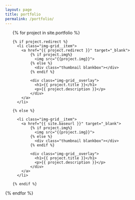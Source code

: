 ```yaml
---
layout: page
title: portfolio
permalink: /portfolio/
---
```


<ul class="img-grid">

  {% for project in site.portfolio %}

    {% if project.redirect %}
      <li class="img-grid__item">
        <a href="{{ project.redirect }}" target="_blank">
            {% if project.img%}
              <img src="{{project.img}}">
            {% else %}
              <div class="thumbnail blankbox"></div>
            {% endif %}

            <div class="img-grid__overlay">
              <h1>{{ project.title }}</h1>
              <p>{{ project.description }}</p>
            </div>
        </a>
      </li>

    {% else %}

      <li class="img-grid__item">
        <a href="{{ site.baseurl }}" target="_blank">
            {% if project.img%}
              <img src="{{project.img}}">
            {% else %}
              <div class="thumbnail blankbox"></div>
            {% endif %}

            <div class="img-grid__overlay">
              <h1>{{ project.title }}</h1>
              <p>{{ project.description }}</p>
            </div>
        </a>
      </li>
      
    {% endif %}  


</ul>

{% endfor %}
